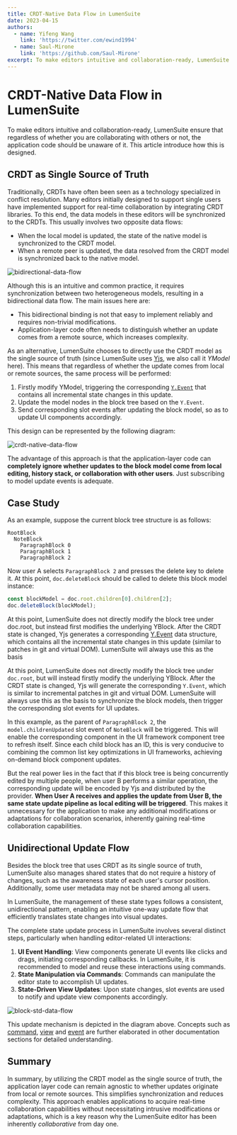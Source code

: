 ```yaml
---
title: CRDT-Native Data Flow in LumenSuite
date: 2023-04-15
authors:
  - name: Yifeng Wang
    link: 'https://twitter.com/ewind1994'
  - name: Saul-Mirone
    link: 'https://github.com/Saul-Mirone'
excerpt: To make editors intuitive and collaboration-ready, LumenSuite ensure that regardless of whether you are collaborating with others or not, the application code should be unaware of it. This article introduce how this is designed.
---
```


# CRDT-Native Data Flow in LumenSuite

<BlogPostMeta />

To make editors intuitive and collaboration-ready, LumenSuite ensure that regardless of whether you are collaborating with others or not, the application code should be unaware of it. This article introduce how this is designed.

## CRDT as Single Source of Truth

Traditionally, CRDTs have often been seen as a technology specialized in conflict resolution. Many editors initially designed to support single users have implemented support for real-time collaboration by integrating CRDT libraries. To this end, the data models in these editors will be synchronized to the CRDTs. This usually involves two opposite data flows:

- When the local model is updated, the state of the native model is synchronized to the CRDT model.
- When a remote peer is updated, the data resolved from the CRDT model is synchronized back to the native model.

![bidirectional-data-flow](../images/bidirectional-data-flow.png)

Although this is an intuitive and common practice, it requires synchronization between two heterogeneous models, resulting in a bidirectional data flow. The main issues here are:

- This bidirectional binding is not that easy to implement reliably and requires non-trivial modifications.
- Application-layer code often needs to distinguish whether an update comes from a remote source, which increases complexity.

As an alternative, LumenSuite chooses to directly use the CRDT model as the single source of truth (since LumenSuite uses [Yjs](https://github.com/yjs/yjs), we also call it _YModel_ here). This means that regardless of whether the update comes from local or remote sources, the same process will be performed:

1. Firstly modify YModel, triggering the corresponding [`Y.Event`](https://docs.yjs.dev/api/y.event) that contains all incremental state changes in this update.
2. Update the model nodes in the block tree based on the `Y.Event`.
3. Send corresponding slot events after updating the block model, so as to update UI components accordingly.

This design can be represented by the following diagram:

![crdt-native-data-flow](../images/crdt-native-data-flow.png)

The advantage of this approach is that the application-layer code can **completely ignore whether updates to the block model come from local editing, history stack, or collaboration with other users**. Just subscribing to model update events is adequate.

## Case Study

As an example, suppose the current block tree structure is as follows:

```
RootBlock
  NoteBlock
    ParagraphBlock 0
    ParagraphBlock 1
    ParagraphBlock 2
```

Now user A selects `ParagraphBlock 2` and presses the delete key to delete it. At this point, `doc.deleteBlock` should be called to delete this block model instance:

```ts
const blockModel = doc.root.children[0].children[2];
doc.deleteBlock(blockModel);
```

At this point, LumenSuite does not directly modify the block tree under doc.root, but instead first modifies the underlying YBlock. After the CRDT state is changed, Yjs generates a corresponding [Y.Event](https://docs.yjs.dev/api/y.event) data structure, which contains all the incremental state changes in this update (similar to patches in git and virtual DOM). LumenSuite will always use this as the basis

At this point, LumenSuite does not directly modify the block tree under `doc.root`, but will instead firstly modify the underlying YBlock. After the CRDT state is changed, Yjs will generate the corresponding `Y.Event`, which is similar to incremental patches in git and virtual DOM. LumenSuite will always use this as the basis to synchronize the block models, then trigger the corresponding slot events for UI updates.

In this example, as the parent of `ParagraphBlock 2`, the `model.childrenUpdated` slot event of `NoteBlock` will be triggered. This will enable the corresponding component in the UI framework component tree to refresh itself. Since each child block has an ID, this is very conducive to combining the common list key optimizations in UI frameworks, achieving on-demand block component updates.

But the real power lies in the fact that if this block tree is being concurrently edited by multiple people, when user B performs a similar operation, the corresponding update will be encoded by Yjs and distributed by the provider. **When User A receives and applies the update from User B, the same state update pipeline as local editing will be triggered**. This makes it unnecessary for the application to make any additional modifications or adaptations for collaboration scenarios, inherently gaining real-time collaboration capabilities.

## Unidirectional Update Flow

Besides the block tree that uses CRDT as its single source of truth, LumenSuite also manages shared states that do not require a history of changes, such as the awareness state of each user's cursor position. Additionally, some user metadata may not be shared among all users.

In LumenSuite, the management of these state types follows a consistent, unidirectional pattern, enabling an intuitive one-way update flow that efficiently translates state changes into visual updates.

The complete state update process in LumenSuite involves several distinct steps, particularly when handling editor-related UI interactions:

1. **UI Event Handling**: View components generate UI events like clicks and drags, initiating corresponding callbacks. In LumenSuite, it is recommended to model and reuse these interactions using commands.
2. **State Manipulation via Commands**: Commands can manipulate the editor state to accomplish UI updates.
3. **State-Driven View Updates**: Upon state changes, slot events are used to notify and update view components accordingly.

![block-std-data-flow](../images/block-std-data-flow.png)

This update mechanism is depicted in the diagram above. Concepts such as [command](../guide/command), [view](../guide/block-view) and [event](../guide/event) are further elaborated in other documentation sections for detailed understanding.

## Summary

In summary, by utilizing the CRDT model as the single source of truth, the application layer code can remain agnostic to whether updates originate from local or remote sources. This simplifies synchronization and reduces complexity. This approach enables applications to acquire real-time collaboration capabilities without necessitating intrusive modifications or adaptations, which is a key reason why the LumenSuite editor has been inherently _collaborative_ from day one.
